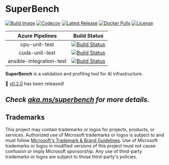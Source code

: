 # SuperBench

[![Build Image](https://github.com/microsoft/superbenchmark/workflows/Build%20Image/badge.svg)](https://github.com/microsoft/superbenchmark/actions/workflows/build-image.yml)
[![Codecov](https://codecov.io/gh/microsoft/superbenchmark/branch/main/graph/badge.svg?token=DDiDLW7pSd)](https://codecov.io/gh/microsoft/superbenchmark)
[![Latest Release](https://img.shields.io/github/release/microsoft/superbenchmark.svg)](https://github.com/microsoft/superbenchmark/releases/latest)
[![Docker Pulls](https://img.shields.io/docker/pulls/superbench/superbench.svg)](https://hub.docker.com/r/superbench/superbench/tags)
[![License](https://img.shields.io/github/license/microsoft/superbenchmark.svg)](LICENSE)

| Azure Pipelines | Build Status |
| :---: | :---: |
| cpu-unit-test | [![Build Status](https://dev.azure.com/msrasrg/SuperBenchmark/_apis/build/status/cpu-unit-test?branchName=main)](https://dev.azure.com/msrasrg/SuperBenchmark/_build/latest?definitionId=77&branchName=main) |
| cuda-unit-test | [![Build Status](https://dev.azure.com/msrasrg/SuperBenchmark/_apis/build/status/cuda-unit-test?branchName=main)](https://dev.azure.com/msrasrg/SuperBenchmark/_build/latest?definitionId=80&branchName=main) |
| ansible-integration-test | [![Build Status](https://dev.azure.com/msrasrg/SuperBenchmark/_apis/build/status/ansible-integration-test?branchName=main)](https://dev.azure.com/msrasrg/SuperBenchmark/_build/latest?definitionId=82&branchName=main) |

__SuperBench__ is a validation and profiling tool for AI infrastructure.

📢 [v0.2.0](https://github.com/microsoft/superbenchmark/releases/tag/v0.2.0) has been released!

## _Check [aka.ms/superbench](https://aka.ms/superbench) for more details._

## Trademarks

This project may contain trademarks or logos for projects, products, or services. Authorized use of Microsoft
trademarks or logos is subject to and must follow
[Microsoft's Trademark & Brand Guidelines](https://www.microsoft.com/en-us/legal/intellectualproperty/trademarks/usage/general).
Use of Microsoft trademarks or logos in modified versions of this project must not cause confusion or imply Microsoft sponsorship.
Any use of third-party trademarks or logos are subject to those third-party's policies.
